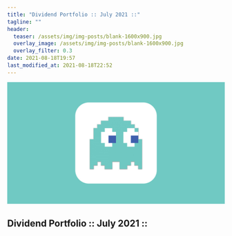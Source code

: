 ```yaml
---
title: "Dividend Portfolio :: July 2021 ::"
tagline: ""
header:
  teaser: /assets/img/img-posts/blank-1600x900.jpg
  overlay_image: /assets/img/img-posts/blank-1600x900.jpg
  overlay_filter: 0.3
date: 2021-08-18T19:57
last_modified_at: 2021-08-18T22:52
---
```



![Thumnail](/assets/img/img-posts/blank-1600x900.jpg)

## Dividend Portfolio :: July 2021 ::

<div>
  <canvas id="myChart"></canvas>
</div>

<!-- chart script -->
<script>
/* setup:1 */
const labels = [
  'January',
  'February',
  'March',
  'April',
  'May',
  'June',
  'July',
];
const data = {
  labels: labels,
  datasets: [{
    axis: 'y',
    label: ':: July 2021 ::',
    data: [65, 59, 80, 81, 56, 55, 40],
    fill: false,
    backgroundColor: [
      'rgba(255, 99, 132, 0.2)',
      'rgba(255, 159, 64, 0.2)',
      'rgba(255, 205, 86, 0.2)',
      'rgba(75, 192, 192, 0.2)',
      'rgba(54, 162, 235, 0.2)',
      'rgba(153, 102, 255, 0.2)',
      'rgba(201, 203, 207, 0.2)'
    ],
    borderColor: [
      'rgb(255, 99, 132)',
      'rgb(255, 159, 64)',
      'rgb(255, 205, 86)',
      'rgb(75, 192, 192)',
      'rgb(54, 162, 235)',
      'rgb(153, 102, 255)',
      'rgb(201, 203, 207)'
    ],
    borderWidth: 1
  }]
};
/* block:config:0 */
const config = {  
  type: 'bar',
  data: data,
  options: {
    indexAxis: 'y',
    scales: {
      xAxes: {
        position: 'top',
        ticks: {
          min: 0,
          max: 100,
          stepSize: 20,
          callback: function(value){
            return (value/this.max*100).toFixed(0)+'%';
          }
        }
      }
    },
    plugins: {
        title: {
          display: true,
          text: ':: July 2021 ::',
          font: {
            size: 24
          }
        },
        legend: {
          display: false,
        },
        tooltip: {
          mode: 'index',
          enabled: true,
          callbacks: {
            label: function(context) {
              // var label = context.dataset.label || '';
              var label = '';

              if (label) {
                label += ': ';
              }
              if (context.parsed.y !== null) {
                label += new Intl.NumberFormat('en-US', { style: 'currency', currency: 'USD' }).format(context.parsed.y);
              }
              return label;
            },
            afterLabel: function(context) {
              return (context.parsed.y/100*100).toFixed(2)+'%';
            }
          }
        }
    }
  }
};
/* create chart */
var myChart = new Chart(
    document.getElementById('myChart'),
    config
);
</script>
